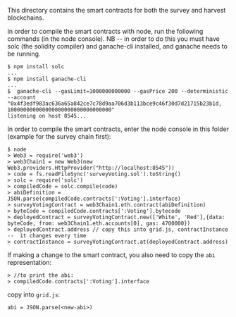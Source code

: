 This directory contains the smart contracts for both the survey and harvest blockchains. 


In order to compile the smart contracts with node, run the following commands (in the node console). NB -- in order to do this you must have solc (the solidity compiler) and ganache-cli installed, and ganache needs to be running. 

````
$ npm install solc
...
$ npm install ganache-cli
...
$  ganache-cli --gasLimit=1000000000000 --gasPrice 200 --deterministic --account "0x4f3edf983ac636a65a842ce7c78d9aa706d3b113bce9c46f30d7d21715b23b1d, 100000000000000000000000000000000"
listening on host 8545...
````

In order to compile the smart contracts, enter the node console in this folder (example for the survey chain first):

````
$ node
> Web3 = require('web3')
> web3Chain1 = new Web3(new Web3.providers.HttpProvider("http://localhost:8545"))
> code = fs.readFileSync('surveyVoting.sol').toString()
> solc = require('solc')
> compiledCode = solc.compile(code)
> abiDefinition = JSON.parse(compiledCode.contracts[':Voting'].interface)
> surveyVotingContract = web3Chain1.eth.contract(abiDefinition)
> byteCode = compiledCode.contracts[':Voting'].bytecode
> deployedContract = surveyVotingContract.new(['White', 'Red'],{data: byteCode, from: web3Chain1.eth.accounts[0], gas: 4700000})
> deployedContract.address // copy this into grid.js, contractInstance --  it changes every time
> contractInstance = surveyVotingContract.at(deployedContract.address)
````

If making a change to the smart contract, you also need to copy the `abi` representation:

````
> //to print the abi:
> compiledCode.contracts[':Voting'].interface
````

copy into `grid.js`:

````
abi = JSON.parse(<new-abi>)
````